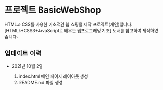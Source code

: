 ﻿# 프로젝트 BasicWebShop

HTML과 CSS를 사용한 기초적인 웹 쇼핑몰 제작 프로젝트(개인)입니다.   
[HTML5+CSS3+JavaScript로 배우는 웹프로그래밍 기초] 도서를 참고하여 제작하였습니다.    

## 업데이트 이력

- 2021년 10월 2일

  1. index.html 메인 페이지 레이아웃 생성   
  2. README.md 파일 생성

